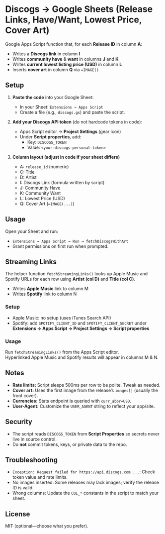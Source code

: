 # Discogs → Google Sheets (Release Links, Have/Want, Lowest Price, Cover Art)

Google Apps Script function that, for each **Release ID** in column **A**:
- Writes a **Discogs link** in column **I**
- Writes **community have** & **want** in columns **J** and **K**
- Writes **current lowest listing price (USD)** in column **L**
- Inserts **cover art** in column **Q** via `=IMAGE()`

## Setup

1. **Paste the code** into your Google Sheet:
   - In your Sheet: `Extensions → Apps Script`
   - Create a file (e.g., `discogs.gs`) and paste the script.

2. **Add your Discogs API token** (do not hardcode tokens in code):
   - Apps Script editor → **Project Settings** (gear icon)
   - Under **Script properties**, add:
     - Key: `DISCOGS_TOKEN`
     - Value: `<your-discogs-personal-token>`

3. **Column layout (adjust in code if your sheet differs)**
   - A: `release_id` (numeric)
   - C: Title
   - D: Artist
   - I: Discogs Link (formula written by script)
   - J: Community Have
   - K: Community Want
   - L: Lowest Price (USD)
   - Q: Cover Art (`=IMAGE(...)`)

## Usage

Open your Sheet and run:
- `Extensions → Apps Script → Run → fetchDiscogsWithArt`
- Grant permissions on first run when prompted.

## Streaming Links

The helper function `fetchStreamingLinks()` looks up Apple Music and Spotify URLs
for each row using **Artist (col D)** and **Title (col C)**.  
- Writes **Apple Music** link to column M  
- Writes **Spotify** link to column N  

### Setup
- Apple Music: no setup (uses iTunes Search API)
- Spotify: add `SPOTIFY_CLIENT_ID` and `SPOTIFY_CLIENT_SECRET` under  
  **Extensions → Apps Script → Project Settings → Script properties**

### Usage
Run `fetchStreamingLinks()` from the Apps Script editor.  
Hyperlinked Apple Music and Spotify results will appear in columns M & N.
## Notes

- **Rate limits:** Script sleeps 500ms per row to be polite. Tweak as needed.
- **Cover art:** Uses the first image from the release’s `images[]` (usually the front cover).
- **Currencies:** Stats endpoint is queried with `curr_abbr=USD`.
- **User-Agent:** Customize the `USER_AGENT` string to reflect your app/site.

## Security

- The script reads `DISCOGS_TOKEN` from **Script Properties** so secrets never live in source control.
- Do **not** commit tokens, keys, or private data to the repo.

## Troubleshooting

- `Exception: Request failed for https://api.discogs.com ...`: Check token value and rate limits.
- No images inserted: Some releases may lack images; verify the release ID is valid.
- Wrong columns: Update the `COL_*` constants in the script to match your sheet.

## License

MIT (optional—choose what you prefer).
